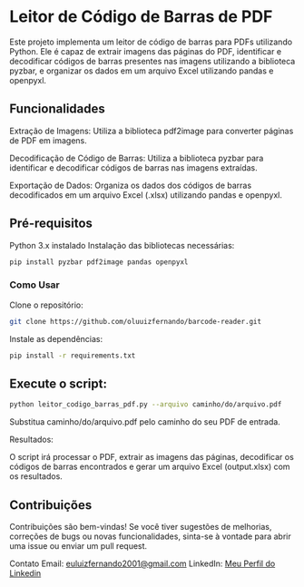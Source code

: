 # Leitor de Código de Barras de PDF
Este projeto implementa um leitor de código de barras para PDFs utilizando Python. Ele é capaz de extrair imagens das páginas do PDF, identificar e decodificar códigos de barras presentes nas imagens utilizando a biblioteca pyzbar, e organizar os dados em um arquivo Excel utilizando pandas e openpyxl.

## Funcionalidades
Extração de Imagens: Utiliza a biblioteca pdf2image para converter páginas de PDF em imagens.

Decodificação de Código de Barras: Utiliza a biblioteca pyzbar para identificar e decodificar códigos de barras nas imagens extraídas.

Exportação de Dados: Organiza os dados dos códigos de barras decodificados em um arquivo Excel (.xlsx) utilizando pandas e openpyxl.

## Pré-requisitos

Python 3.x instalado
Instalação das bibliotecas necessárias:

```bash
pip install pyzbar pdf2image pandas openpyxl
```

### Como Usar
Clone o repositório:

```bash
git clone https://github.com/oluuizfernando/barcode-reader.git
```

Instale as dependências:

```bash
pip install -r requirements.txt
```

## Execute o script:

```bash
python leitor_codigo_barras_pdf.py --arquivo caminho/do/arquivo.pdf
```

Substitua caminho/do/arquivo.pdf pelo caminho do seu PDF de entrada.

Resultados:

O script irá processar o PDF, extrair as imagens das páginas, decodificar os códigos de barras encontrados e gerar um arquivo Excel (output.xlsx) com os resultados.

## Contribuições
Contribuições são bem-vindas! Se você tiver sugestões de melhorias, correções de bugs ou novas funcionalidades, sinta-se à vontade para abrir uma issue ou enviar um pull request.

Contato
Email: euluizfernando2001@gmail.com
LinkedIn: [Meu Perfil do Linkedin](https://www.linkedin.com/in/luizfernandotr/)
